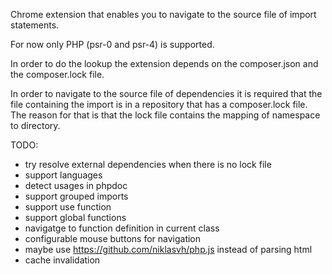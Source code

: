 
Chrome extension that enables you to navigate to the source file of import statements.

For now only PHP (psr-0 and psr-4) is supported.

In order to do the lookup the extension depends on the composer.json and the composer.lock file.

In order to navigate to the source file of dependencies it is required that the file containing the import is in a repository that has a composer.lock file. The reason for that is that the lock file contains the mapping of namespace to directory. 

TODO:
- try resolve external dependencies when there is no lock file
- support languages
- detect usages in phpdoc
- support grouped imports
- support use function
- support global functions
- navigatge to function definition in current class
- configurable mouse buttons for navigation
- maybe use https://github.com/niklasvh/php.js instead of parsing html
- cache invalidation

